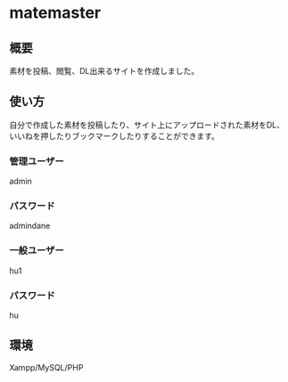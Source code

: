 # matemaster

## 概要

素材を投稿、閲覧、DL出来るサイトを作成しました。

## 使い方
自分で作成した素材を投稿したり、サイト上にアップロードされた素材をDL、いいねを押したりブックマークしたりすることができます。

### 管理ユーザー
admin
### パスワード
admindane

### 一般ユーザー
hu1
### パスワード
hu

## 環境
Xampp/MySQL/PHP
